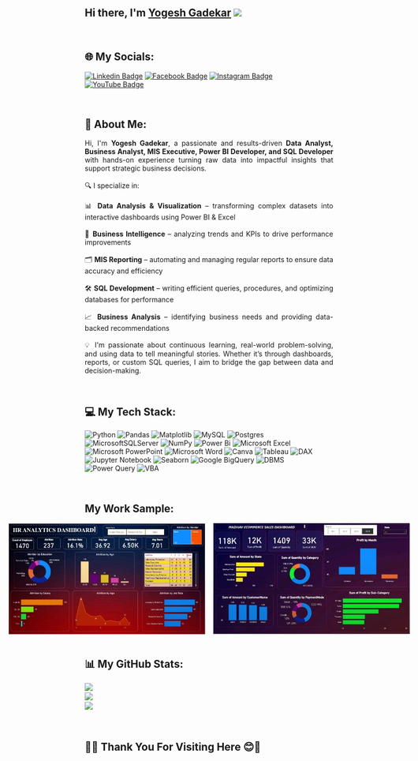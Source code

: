 ## Hi there, I'm <a href="https://skst.in" target="_blank">Yogesh Gadekar</a> <img src="https://media.giphy.com/media/hvRJCLFzcasrR4ia7z/giphy.gif" width="25px">
</br>

## 🌐 My Socials:
[![Linkedin Badge](https://img.shields.io/badge/-LinkedIn-0e76a8?style=flat-square&logo=Linkedin&logoColor=white)](https://www.linkedin.com/in/yogesh-gadekar-a1231b189)
[![Facebook Badge](https://img.shields.io/badge/-Facebook-3b5998?style=flat-square&logo=facebook&logoColor=white)](https://www.facebook.com/sivaji.r.bhosale)
[![Instagram Badge](https://img.shields.io/badge/-Instagram-e4405f?style=flat-square&logo=Instagram&logoColor=white)](https://www.instagram.com/invites/contact/?i=1ewggiks2e4pb&utm_content=3k17m6w)
[![YouTube Badge](https://img.shields.io/badge/-YouTube-FF0000?style=flat-square&logo=YouTube&logoColor=white)](https://www.youtube.com/@teachexptdemoart)

</br>

## 💫 About Me:

<p align="justify">
Hi, I'm <strong>Yogesh Gadekar</strong>, a passionate and results-driven <strong>Data Analyst, Business Analyst, MIS Executive, Power BI Developer, and SQL Developer</strong> with hands-on experience turning raw data into impactful insights that support strategic business decisions.
<br><br>
🔍 I specialize in:
<br><br>
📊 <strong>Data Analysis & Visualization</strong> – transforming complex datasets into interactive dashboards using Power BI & Excel
<br><br>
🧠 <strong>Business Intelligence</strong> – analyzing trends and KPIs to drive performance improvements
<br><br>
🗂️ <strong>MIS Reporting</strong> – automating and managing regular reports to ensure data accuracy and efficiency
<br><br>
🛠️ <strong>SQL Development</strong> – writing efficient queries, procedures, and optimizing databases for performance
<br><br>
📈 <strong>Business Analysis</strong> – identifying business needs and providing data-backed recommendations
<br><br>
💡 I'm passionate about continuous learning, real-world problem-solving, and using data to tell meaningful stories. Whether it’s through dashboards, reports, or custom SQL queries, I aim to bridge the gap between data and decision-making.
</p>
</br>

## 💻 My Tech Stack:

![Python](https://img.shields.io/badge/python-3670A0?style=for-the-badge&logo=python&logoColor=ffdd54) ![Pandas](https://img.shields.io/badge/pandas-%23150458.svg?style=for-the-badge&logo=pandas&logoColor=white) ![Matplotlib](https://img.shields.io/badge/Matplotlib-%23ffffff.svg?style=for-the-badge&logo=Matplotlib&logoColor=black) ![MySQL](https://img.shields.io/badge/mysql-4479A1.svg?style=for-the-badge&logo=mysql&logoColor=white) ![Postgres](https://img.shields.io/badge/postgres-%23316192.svg?style=for-the-badge&logo=postgresql&logoColor=white) ![MicrosoftSQLServer](https://img.shields.io/badge/Microsoft%20SQL%20Server-CC2927?style=for-the-badge&logo=microsoft%20sql%20server&logoColor=white) ![NumPy](https://img.shields.io/badge/numpy-%23013243.svg?style=for-the-badge&logo=numpy&logoColor=white) ![Power Bi](https://img.shields.io/badge/power_bi-F2C811?style=for-the-badge&logo=powerbi&logoColor=black)
![Microsoft Excel](https://img.shields.io/badge/Microsoft_Excel-217346?style=for-the-badge&logo=microsoft-excel&logoColor=white)
![Microsoft PowerPoint](https://img.shields.io/badge/Microsoft_PowerPoint-B7472A?style=for-the-badge&logo=microsoft-powerpoint&logoColor=white)
![Microsoft Word](https://img.shields.io/badge/Microsoft_Word-2B579A?style=for-the-badge&logo=microsoft-word&logoColor=white)
![Canva](https://img.shields.io/badge/Canva-00C4CC?style=for-the-badge&logo=Canva&logoColor=white)
![Tableau](https://img.shields.io/badge/Tableau-E97627?style=for-the-badge&logo=Tableau&logoColor=white)
![DAX](https://img.shields.io/badge/DAX-4479A1?style=for-the-badge&logo=powerbi&logoColor=white)
![Jupyter Notebook](https://img.shields.io/badge/Jupyter_Notebook-F37626?style=for-the-badge&logo=jupyter&logoColor=white)
![Seaborn](https://img.shields.io/badge/Seaborn-3776AB?style=for-the-badge&logo=python&logoColor=white)
![Google BigQuery](https://img.shields.io/badge/Google_BigQuery-4285F4?style=for-the-badge&logo=google-cloud&logoColor=white)
![DBMS](https://img.shields.io/badge/DBMS-003B57?style=for-the-badge&logo=databricks&logoColor=white)
![Power Query](https://img.shields.io/badge/Power_Query-00C2D6?style=for-the-badge&logo=microsoft&logoColor=white)
![VBA](https://img.shields.io/badge/VBA-000080?style=for-the-badge&logo=visual-basic&logoColor=white)

</br>

## My Work Sample:

<div style="display: flex; justify-content: center; gap: 15px;">
  <img alt="Image 1" src="https://github.com/GADEKAR328/About-Me/blob/9d79afcbecf96dc92d68d0ed7bbcb5a6c97f1a33/IMG_20250528_090421.jpg?raw=true" width="400" height="225" />
  <img alt="Image 2" src="https://github.com/GADEKAR328/About-Me/blob/82151e1022199b262fb1a2934adaaff83d8f4f48/IMG_20250528_090502.jpg?raw=true" width="400" height="225" />
</div>
</br>

## 📊 My GitHub Stats:

![](https://github-readme-stats.vercel.app/api?username=GADEKAR328&theme=dark&hide_border=false&include_all_commits=false&count_private=false)<br/>
![](https://nirzak-streak-stats.vercel.app/?user=GADEKAR328&theme=dark&hide_border=false)<br/>
![](https://github-readme-stats.vercel.app/api/top-langs/?username=GADEKAR328&theme=dark&hide_border=false&include_all_commits=false&count_private=false&layout=compact)

</br>

## 🤗😊 Thank You For Visiting Here 😊🤗
